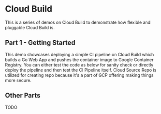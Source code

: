 # Cloud Build
This is a series of demos on Cloud Build to demonstrate how flexible and pluggable Cloud Build is.
## Part 1 - Getting Started
This demo showcases deploying a simple CI pipeline on Cloud Build which builds a Go Web App and pushes the container image to Google Container Registry. You can either test the code as below for sanity check or directly deploy the pipeline and then test the CI Pipeline itself. Cloud Source Repo is utilized for creating repo because it's a part of GCP offering making things more secure.

## Other Parts
TODO